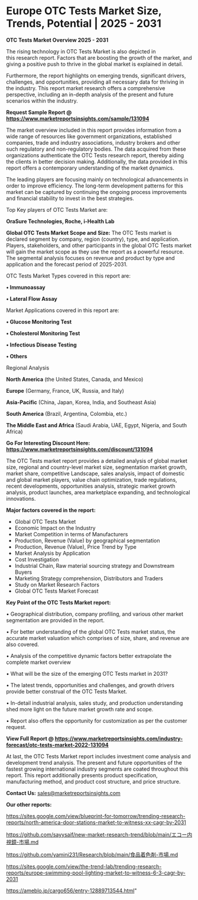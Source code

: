 # Europe OTC Tests Market Size, Trends, Potential | 2025 - 2031

<Strong> OTC Tests Market Overview 2025 - 2031</strong>

The rising technology in OTC Tests Market is also depicted in this research report. Factors that are boosting the growth of the market, and giving a positive push to thrive in the global market is explained in detail.

Furthermore, the report highlights on emerging trends, significant drivers, challenges, and opportunities, providing all necessary data for thriving in the industry. This report market research offers a comprehensive perspective, including an in-depth analysis of the present and future scenarios within the industry.

<strong>Request Sample Report @ <a href=https://www.marketreportsinsights.com/sample/131094>https://www.marketreportsinsights.com/sample/131094</a></strong>

The market overview included in this report provides information from a wide range of resources like government organizations, established companies, trade and industry associations, industry brokers and other such regulatory and non-regulatory bodies. The data acquired from these organizations authenticate the OTC Tests research report, thereby aiding the clients in better decision making. Additionally, the data provided in this report offers a contemporary understanding of the market dynamics.

The leading players are focusing mainly on technological advancements in order to improve efficiency. The long-term development patterns for this market can be captured by continuing the ongoing process improvements and financial stability to invest in the best strategies.

Top Key players of OTC Tests Market are:

<strong>OraSure Technologies, Roche, i-Health Lab</strong>

<strong><b>Global OTC Tests Market Scope and Size:</b></strong>
The OTC Tests market is declared segment by company, region (country), type, and application. Players, stakeholders, and other participants in the global OTC Tests market will gain the market scope as they use the report as a powerful resource. The segmental analysis focuses on revenue and product by type and application and the forecast period of 2025-2031.

OTC Tests Market Types covered in this report are:

<strong>• Immunoassay

• Lateral Flow Assay</strong>

Market Applications covered in this report are:

<strong>• Glucose Monitoring Test

• Cholesterol Monitoring Test

• Infectious Disease Testing

• Others</strong> 

Regional Analysis

<strong>North America</strong> (the United States, Canada, and Mexico)

<strong>Europe</strong> (Germany, France, UK, Russia, and Italy)

<strong>Asia-Pacific</strong> (China, Japan, Korea, India, and Southeast Asia)

<strong>South America</strong> (Brazil, Argentina, Colombia, etc.)

<strong>The Middle East and Africa</strong> (Saudi Arabia, UAE, Egypt, Nigeria, and South Africa)

<strong>Go For Interesting Discount Here: <a href=https://www.marketreportsinsights.com/discount/131094>https://www.marketreportsinsights.com/discount/131094</a></strong>

The OTC Tests market report provides a detailed analysis of global market size, regional and country-level market size, segmentation market growth, market share, competitive Landscape, sales analysis, impact of domestic and global market players, value chain optimization, trade regulations, recent developments, opportunities analysis, strategic market growth analysis, product launches, area marketplace expanding, and technological innovations.

<strong><b>Major factors covered in the report:</b></strong>
<ul>
  <li>Global OTC Tests Market </li>
  <li>Economic Impact on the Industry</li>
  <li>Market Competition in terms of Manufacturers</li>
  <li>Production, Revenue (Value) by geographical segmentation</li>
  <li>Production, Revenue (Value), Price Trend by Type</li>
  <li>Market Analysis by Application</li>
  <li>Cost Investigation</li>
  <li>Industrial Chain, Raw material sourcing strategy and Downstream Buyers</li>
  <li>Marketing Strategy comprehension, Distributors and Traders</li>
  <li>Study on Market Research Factors</li>
  <li>Global OTC Tests Market Forecast</li>
</ul>

<strong><b>Key Point of the OTC Tests Market report:</b></strong>

• Geographical distribution, company profiling, and various other market segmentation are provided in the report.

• For better understanding of the global OTC Tests market status, the accurate market valuation which comprises of size, share, and revenue are also covered.

• Analysis of the competitive dynamic factors better extrapolate the complete market overview

• What will be the size of the emerging OTC Tests market in 2031?

• The latest trends, opportunities and challenges, and growth drivers provide better construal of the OTC Tests Market.

• In-detail industrial analysis, sales study, and production understanding shed more light on the future market growth rate and scope.

• Report also offers the opportunity for customization as per the customer request.

<strong><b>View Full Report @ <a href=https://www.marketreportsinsights.com/industry-forecast/otc-tests-market-2022-131094>https://www.marketreportsinsights.com/industry-forecast/otc-tests-market-2022-131094</a></b></strong>


At last, the OTC Tests Market report includes investment come analysis and development trend analysis. The present and future opportunities of the fastest growing international industry segments are coated throughout this report. This report additionally presents product specification, manufacturing method, and product cost structure, and price structure.

<strong>Contact Us:</strong>
sales@marketreportsinsights.com

<strong>Our other reports:</strong>

<a href=https://sites.google.com/view/blueprint-for-tomorrow/trending-research-reports/north-america-door-stations-market-to-witness-xx-cagr-by-2031>https://sites.google.com/view/blueprint-for-tomorrow/trending-research-reports/north-america-door-stations-market-to-witness-xx-cagr-by-2031</a>

<a href=https://github.com/sayysaif/new-market-research-trend/blob/main/エコー内視鏡-市場.md>https://github.com/sayysaif/new-market-research-trend/blob/main/エコー内視鏡-市場.md</a>

<a href=https://github.com/yamini231/Research/blob/main/食品着色剤-市場.md>https://github.com/yamini231/Research/blob/main/食品着色剤-市場.md</a>

<a href=https://sites.google.com/view/the-trend-lab/trending-research-reports/europe-swimming-pool-lighting-market-to-witness-6-3-cagr-by-2031>https://sites.google.com/view/the-trend-lab/trending-research-reports/europe-swimming-pool-lighting-market-to-witness-6-3-cagr-by-2031</a>

<a href=https://ameblo.jp/cargo656/entry-12889713544.html>https://ameblo.jp/cargo656/entry-12889713544.html</a>"
